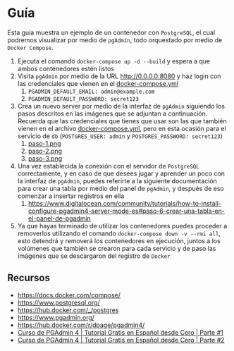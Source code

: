 # Guía

Esta guía muestra un ejemplo de un contenedor con `PostgreSQL`, el cual podremos visualizar por medio de `pgAdmin`, todo orquestado por medio de `Docker Compose`.

1. Ejecuta el comando `docker-compose up -d --build` y espera a que ambos contenedores estén listos
2. Visita `pgAdmin` por medio de la URL <http://0.0.0.0:8080> y haz login con las credenciales que vienen en el [docker-compose.yml](docker-compose.yml)
   1. `PGADMIN_DEFAULT_EMAIL: admin@example.com`
   2. `PGADMIN_DEFAULT_PASSWORD: secret123`
3. Crea un nuevo server por medio de la interfaz de `pgAdmin` siguiendo los pasos descritos en las imágenes que se adjuntan a continuación. Recuerda que las credenciales que tienes que usar son las que también vienen en el archivo [docker-compose.yml](docker-compose.yml), pero en esta ocasión para el servicio de `db` (`POSTGRES_USER: admin` y `POSTGRES_PASSWORD: secret123`)
   1. [paso-1.png](paso-1.png)
   2. [paso-2.png](paso-2.png)
   3. [paso-3.png](paso-3.png)
4. Una vez establecida la conexión con el servidor de `PostgreSQL` correctamente, y en caso de que desees jugar y aprender un poco con la interfaz de `pgAdmin`, puedes referirte a la siguiente documentación para crear una tabla por medio del panel de `pgAdmin`, y después de eso comenzar a insertar registros en ella
   1. <https://www.digitalocean.com/community/tutorials/how-to-install-configure-pgadmin4-server-mode-es#paso-6-crear-una-tabla-en-el-panel-de-pgadmin>
5. Ya que hayas terminado de utilizar los contenedores puedes proceder a removerlos utilizando el comando `docker-compose down -v --rmi all`, esto detendrá y removerá los contenedores en ejecución, juntos a los volúmenes que también se crearon para cada servicio y de paso las imágenes que se descargaron del registro de `Docker`

## Recursos

* <https://docs.docker.com/compose/>
* <https://www.postgresql.org/>
* <https://hub.docker.com/_/postgres>
* <https://www.pgadmin.org/>
* <https://hub.docker.com/r/dpage/pgadmin4/>
* [Curso de PGAdmin 4 | Tutorial Gratis en Español desde Cero | Parte #1](https://www.youtube.com/watch?v=6q9BXkzAeOM)
* [Curso de PGAdmin 4 | Tutorial Gratis en Español desde Cero | Parte #2](https://www.youtube.com/watch?v=18RWX9qRBPU)